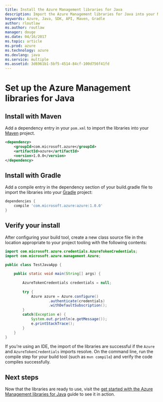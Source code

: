 ```yaml
---
title: Install the Azure Management libraries for Java
description: Import the Azure Management libraries for Java into your Maven or Gradle project
keywords: Azure, Java, SDK, API, Maven, Gradle
author: rloutlaw
ms.author: routlaw
manager: douge
ms.date: 04/16/2017
ms.topic: article
ms.prod: azure
ms.technology: azure
ms.devlang: java
ms.service: multiple
ms.assetid: 3d6961b1-5bf5-4514-84cf-100d756f41fd
---
```


# Set up the Azure Management libraries for Java

## Install with Maven

Add a dependency entry in your `pom.xml` to import the libraries into your [Maven](https://maven.apache.org) project.

```XML
<dependency>
    <groupId>com.microsoft.azure</groupId>
    <artifactId>azure</artifactId>
    <version>1.0.0</version>
</dependency>
```

## Install with Gradle

Add a compile entry in the dependency section of your build.gradle file to import the libraries into your [Gradle](https://gradle.org) project:

```groovy
dependencies {
    compile 'com.microsoft.azure:azure:1.0.0'
}
```

## Verify your install

After configuring your build tool, create a new class source file in the location appropriate to your project tooling with the following contents:

```java
import com.microsoft.azure.credentials.AzureTokenCredentials;
import com.microsoft.azure.management.Azure;

public class TestJavaApp {
	
	public static void main(String[] args) {
		
	    AzureTokenCredentials credentials = null;
	    
	    try {
	    	Azure azure = Azure.configure()
	    			.authenticate(credentials)
	                .withDefaultSubscription();	
	    }
	    catch(Exception e) {
	    	System.out.println(e.getMessage());
	        e.printStackTrace();
	    }
	}
}
```

If you're using an IDE, the import of the libraries are successful if the `Azure` and `AzureTokenCredentials` imports resolve. On the command line, run the compile step for your build tool (such as `mvn compile`) and verify the code compiles successfully.

## Next steps

Now that the libraries are ready to use, visit the [get started with the Azure Management libraries for Java](java-sdk-azure-get-started.md) guide to see it in action.